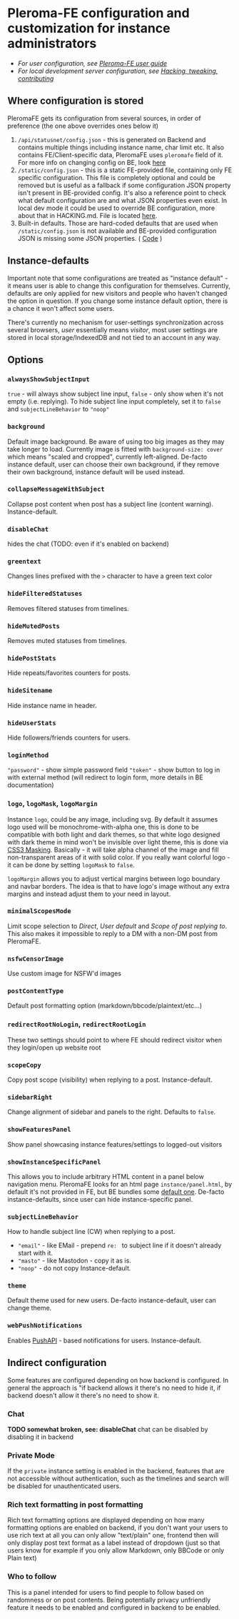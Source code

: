 # Pleroma-FE configuration and customization for instance administrators

* *For user configuration, see [Pleroma-FE user guide](../user_guide)*
* *For local development server configuration, see [Hacking, tweaking, contributing](HACKING.md)*

## Where configuration is stored

PleromaFE gets its configuration from several sources, in order of preference (the one above overrides ones below it)

1. `/api/statusnet/config.json` - this is generated on Backend and contains multiple things including instance name, char limit etc. It also contains FE/Client-specific data, PleromaFE uses `pleromafe` field of it. For more info on changing config on BE, look [here](../backend/configuration/cheatsheet.md#frontend_configurations)
2. `/static/config.json` - this is a static FE-provided file, containing only FE specific configuration. This file is completely optional and could be removed but is useful as a fallback if some configuration JSON property isn't present in BE-provided config. It's also a reference point to check what default configuration are and what JSON properties even exist. In local dev mode it could be used to override BE configuration, more about that in HACKING.md. File is located [here](https://git.pleroma.social/pleroma/pleroma-fe/blob/develop/static/config.json).
3. Built-in defaults. Those are hard-coded defaults that are used when `/static/config.json` is not available and BE-provided configuration JSON is missing some JSON properties. ( [Code](https://git.pleroma.social/pleroma/pleroma-fe/blob/develop/src/modules/instance.js) )

## Instance-defaults

Important note that some configurations are treated as "instance default" - it means user is able to change this configuration for themselves. Currently, defaults are only applied for new visitors and people who haven't changed the option in question. If you change some instance default option, there is a chance it won't affect some users.

There's currently no mechanism for user-settings synchronization across several browsers, *user* essentially means *visitor*, most user settings are stored in local storage/IndexedDB and not tied to an account in any way.

## Options

### `alwaysShowSubjectInput`
`true` - will always show subject line input, `false` - only show when it's not empty (i.e. replying). To hide subject line input completely, set it to `false` and `subjectLineBehavior` to `"noop"`

### `background`
Default image background. Be aware of using too big images as they may take longer to load. Currently image is fitted with `background-size: cover` which means "scaled and cropped", currently left-aligned. De-facto instance default, user can choose their own background, if they remove their own background, instance default will be used instead.

### `collapseMessageWithSubject`
Collapse post content when post has a subject line (content warning). Instance-default.

### `disableChat`
hides the chat (TODO: even if it's enabled on backend)

### `greentext`
Changes lines prefixed with the `>` character to have a green text color

### `hideFilteredStatuses`
Removes filtered statuses from timelines.

### `hideMutedPosts`
Removes muted statuses from timelines.

### `hidePostStats`
Hide repeats/favorites counters for posts.

### `hideSitename`
Hide instance name in header.

### `hideUserStats`
Hide followers/friends counters for users.

### `loginMethod`
`"password"` - show simple password field
`"token"` - show button to log in with external method (will redirect to login form, more details in BE documentation)

### `logo`, `logoMask`, `logoMargin`
Instance `logo`, could be any image, including svg. By default it assumes logo used will be monochrome-with-alpha one, this is done to be compatible with both light and dark themes, so that white logo designed with dark theme in mind won't be invisible over light theme, this is done via [CSS3 Masking](https://www.html5rocks.com/en/tutorials/masking/adobe/). Basically - it will take alpha channel of the image and fill non-transparent areas of it with solid color. If you really want colorful logo - it can be done by setting `logoMask` to `false`.

`logoMargin` allows you to adjust vertical margins between logo boundary and navbar borders. The idea is that to have logo's image without any extra margins and instead adjust them to your need in layout.

### `minimalScopesMode`
Limit scope selection to *Direct*, *User default* and *Scope of post replying to*. This also makes it impossible to reply to a DM with a non-DM post from PleromaFE.

### `nsfwCensorImage`
Use custom image for NSFW'd images

### `postContentType`
Default post formatting option (markdown/bbcode/plaintext/etc...)

### `redirectRootNoLogin`, `redirectRootLogin`
These two settings should point to where FE should redirect visitor when they login/open up website root

### `scopeCopy`
Copy post scope (visibility) when replying to a post. Instance-default.

### `sidebarRight`
Change alignment of sidebar and panels to the right. Defaults to `false`.

### `showFeaturesPanel`
Show panel showcasing instance features/settings to logged-out visitors

### `showInstanceSpecificPanel`
This allows you to include arbitrary HTML content in a panel below navigation menu. PleromaFE looks for an html page `instance/panel.html`, by default it's not provided in FE, but BE bundles some [default one](https://git.pleroma.social/pleroma/pleroma/blob/develop/priv/static/instance/panel.html). De-facto instance-defaults, since user can hide instance-specific panel.

### `subjectLineBehavior`
How to handle subject line (CW) when replying to a post.
* `"email"` - like EMail - prepend `re: ` to subject line if it doesn't already start with it.
* `"masto"` - like Mastodon - copy it as is.
* `"noop"` - do not copy
Instance-default.

### `theme`
Default theme used for new users. De-facto instance-default, user can change theme.

### `webPushNotifications`
Enables [PushAPI](https://developer.mozilla.org/en-US/docs/Web/API/Push_API) - based notifications for users. Instance-default.



## Indirect configuration
Some features are configured depending on how backend is configured. In general the approach is "if backend allows it there's no need to hide it, if backend doesn't allow it there's no need to show it.

### Chat
**TODO somewhat broken, see: disableChat** chat can be disabled by disabling it in backend

### Private Mode
If the `private` instance setting is enabled in the backend, features that are not accessible without authentication, such as the timelines and search will be disabled for unauthenticated users.

### Rich text formatting in post formatting
Rich text formatting options are displayed depending on how many formatting options are enabled on backend, if you don't want your users to use rich text at all you can only allow "text/plain" one, frontend then will only display post text format as a label instead of dropdown (just so that users know for example if you only allow Markdown, only BBCode or only Plain text)

### Who to follow
This is a panel intended for users to find people to follow based on randomness or on post contents. Being potentially privacy unfriendly feature it needs to be enabled and configured in backend to be enabled.

